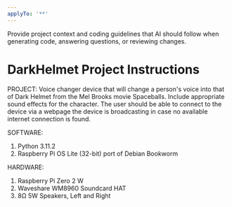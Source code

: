 ```yaml
---
applyTo: '**'
---
```

Provide project context and coding guidelines that AI should follow when generating code, answering questions, or reviewing changes.
# DarkHelmet Project Instructions
PROJECT:
Voice changer device that will change a person's voice into that of Dark Helmet from the Mel Brooks movie Spaceballs. Include appropriate sound effects for the character. The user should be able to connect to the device via a webpage the device is broadcasting in case no available internet connection is found. 

SOFTWARE:
1) Python 3.11.2
2) Raspberry Pi OS Lite (32-bit) port of Debian Bookworm

HARDWARE:
1) Raspberry Pi Zero 2 W
2) Waveshare WM8960 Soundcard HAT
3) 8Ω 5W Speakers, Left and Right